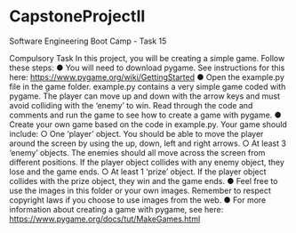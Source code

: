 # CapstoneProjectII
Software Engineering Boot Camp - Task 15

Compulsory Task
In this project, you will be creating a simple game. Follow these steps:
● You will need to download pygame. See instructions for this here:
https://www.pygame.org/wiki/GettingStarted
● Open the example.py file in the game folder. example.py contains a very
simple game coded with pygame. The player can move up and down
with the arrow keys and must avoid colliding with the ‘enemy’ to win.
Read through the code and comments and run the game to see how to
create a game with pygame.
● Create your own game based on the code in example.py. Your game
should include:
○ One ‘player’ object. You should be able to move the player around
the screen by using the up, down, left and right arrows.
○ At least 3 ‘enemy’ objects. The enemies should all move across the
screen from different positions. If the player object collides with any
enemy object, they lose and the game ends.
○ At least 1 ‘prize’ object. If the player object collides with the prize
object, they win and the game ends.
● Feel free to use the images in this folder or your own images. Remember
to respect copyright laws if you choose to use images from the web.
● For more information about creating a game with pygame, see here:
https://www.pygame.org/docs/tut/MakeGames.html
